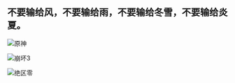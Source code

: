 ## 不要输给风，不要输给雨，不要输给冬雪，不要输给炎夏。


![原神](https://hoyocard.qhy04.com/gs/detail/rand/287937887.png)

![崩坏3](https://hoyocard.qhy04.com/hi3/detail/rand/287937887.png)

![绝区零](https://hoyocard.qhy04.com/zzz/detail/rand/287937887.png)

